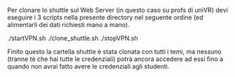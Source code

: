 Per clonare lo shuttle sul Web Server (in questo caso su profs di uniVR) devi eseguire i 3 scripts nella presente directory nel seguente ordine (ed alimentarli dei dati richiesti mano a mano).

./startVPN.sh
./clone_shuttle.sh
./stopVPN.sh

Finito questo la cartella shuttle è stata clonata con tutti i temi, ma nessuno (tranne tè che hai tutte le credenziali) potrà ancora accedere ad essi fino a quando non avrai fatto avere le credenziali agli studenti.

